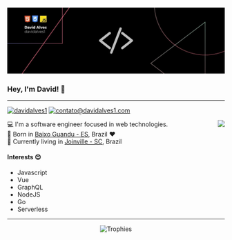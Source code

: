 ![banner](https://github.com/davidalves1/davidalves1/blob/master/davidalves1.jpg)

### Hey, I'm David! 👋
---

[![davidalves1](https://img.shields.io/badge/-davidalves1-blue?logo=Linkedin&logoColor=white)](https://www.linkedin.com/in/davidalves1/)
[![contato@davidalves1.com](https://img.shields.io/badge/-contato@davidalves1.com-red?logo=Gmail&logoColor=white)](mailto:contato@davidalves1.com)

<a href="#">
	<img
		align="right"
		src="https://github-readme-stats.vercel.app/api?username=davidalves1&theme=dracula&show_icons=true&include_all_commits=true&hide_border=true"
	/>
</a>

:computer: I'm a software engineer focused in web technologies.  
:sunrise_over_mountains: Born in [Baixo Guandu - ES](https://goo.gl/maps/xiRzHQqYXNUQVcJ47), Brazil :heart:  
:city_sunrise: Currently living in [Joinville - SC](https://goo.gl/maps/EhLiTyaAVwzHyfqo6), Brazil  

#### Interests :heart_eyes:

- Javascript 
- Vue
- GraphQL
- NodeJS
- Go
- Serverless

---

<p align="center">
	<img
		alt="Trophies" 
		src="https://github-profile-trophy.vercel.app/?username=davidalves1&row=1&column=6" 
	/>
</p>
